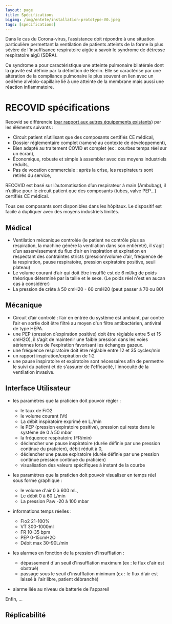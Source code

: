 ```yaml
---
layout: page
title: Spécifications
bigimg: /img/entete/installation-prototype-V0.jpeg
tags: [specifications]
---
```


Dans le cas du Corona-virus, l’assistance doit répondre à une situation particulière permettant la ventilation de patients atteints de la forme la plus sévère de l'insuffisance respiratoire aigüe à savoir le syndrome de détresse respiratoire aigü (SDRA).

Ce syndrome a pour caractéristique une atteinte pulmonaire bilatérale dont la gravité est définie par la définition de Berlin. Elle se caractérise par une altération de la compliance pulmonaire le plus souvent en lien avec un oedème alvéolo-capillaire lié à une atteinte de la membrane mais aussi une réaction inflammatoire.

# RECOVID spécifications

Recovid se différencie ([par rapport aux autres équipements existants](https://docs.google.com/spreadsheets/d/e/2PACX-1vTYAfldxoIiO46VAWH1NlhrwFBn9mguqS2bh1spnLEu4AVVN1cj1vaEm6vOp5Z6UnaAbUwd8dslCXdM/pubhtml#)) par les éléments suivants :

- Circuit patient n’utilisant que des composants certifiés CE médical,
- Dossier réglementaire complet (ramené au contexte de développement),
- Bien adapté au traitement COVID et complet (ex : courbes temps réel sur un écran),
- Économique, robuste et simple à assembler avec des moyens industriels réduits,
- Pas de vocation commerciale : après la crise, les respirateurs sont retirés du service,

RECOVID est basé sur l’automatisation d’un respirateur à main (Ambubag), il n’utilise pour le circuit patient que des composants (tubes, valve PEP...) certifiés CE médical.

Tous ces composants sont disponibles dans les hôpitaux. Le dispositif est facile à dupliquer avec des moyens industriels limités.

## Médical

  * Ventilation mécanique controlée (le patient ne contrôle plus sa respiration, la machine génère la ventilation dans son entièreté), il s’agit d’un asservissement du flux d’air en inspiration et expiration en respectant des contraintes stricts (pression/volume d’air, fréquence de la respiration, pause respiratoire, pression expiratoire positive, seuil plateau)
   * Le volume courant d’air qui doit être insufflé est de 6 ml/kg de poids théorique déterminé par la taille et le sexe. (Le poids réel n'est en aucan cas à considérer)
   * La pression de crête à 50 cmH20 - 60 cmH20 (peut passer à 70 ou 80)

## Mécanique

   * Circuit d’air controlé : l’air en entrée du système est ambiant, par contre l’air en sortie doit être filtré au moyen d'un filtre antibactérien, antiviral de type HEPA.
   * une PEP (pression d’expiration positive) doit être réglable entre 5 et 15 cmH2O), il s’agit de maintenir une faible pression dans les voies aériennes lors de l'expiration favorisant les échanges gazeux.
   * une fréquence respiratoire doit être réglable entre 12 et 35 cycles/min
   * un rapport inspiration/expiration de 1:2
   * une pause inspiratoire et expiratoire sont nécessaires afin de permettre le suivi du patient et de s'assurer de l'efficacité, l'innocuité de la ventilation invasive.

## Interface Utilisateur

   * les paramètres que la praticien doit pouvoir régler :
      * le taux de FiO2
      * le volume courant (Vt)
      * La débit inspiratoire exprimé en L./min
      * le PEP (pression expiratoire positive), pression qui reste dans le système de 0 à 50 mbar
      * la fréquence respiratoire (FR/min)
      * déclencher une pause inspiratoire (durée définie par une pression continue du praticien), débit réduit à 0,
      * déclencher une pause expiratoire (durée définie par une pression continue pression continue du praticien)
      * visualisation des valeurs spécifiques à instant de la courbe

   * les paramètres que la praticien doit pouvoir visualiser en temps réel sous forme graphique :
      * le volume d'air 0 à 600 mL,
      * Le débit 0 à 60 L/min
      * La pression Paw -20 à 100 mbar

   * informations temps réelles :
      * Fio2 21-100%
      * VT 300-1000ml
      * FR 10-35 bpm
      * PEP 0-15cmH2O
      * Débit max 30-90L/min

   * les alarmes en fonction de la pression d'insufflation :
      * dépassement d'un seuil d'insufflation maximum (ex : le flux d'air est obstrué)
      * passage sous le seuil d'insufflation minimum (ex : le flux d'air est laissé à l'air libre, patient débranché)
   * alarme liée au niveau de batterie de l'appareil

Enfin, ...

## Réplicabilité
